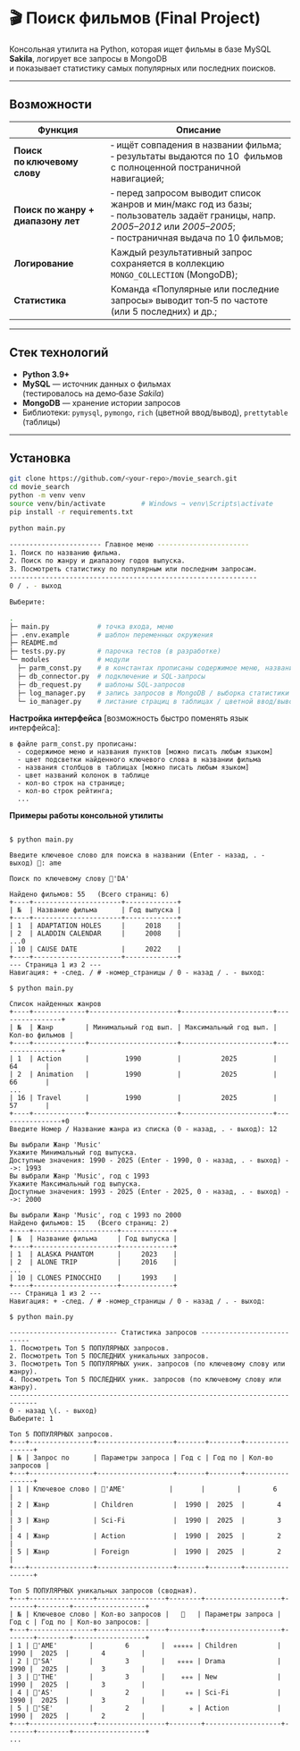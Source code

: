 # 🎬 Поиск фильмов (Final Project)

Консольная утилита на Python, которая ищет фильмы в базе MySQL **Sakila**, логирует все запросы в MongoDB  
и показывает статистику самых популярных или последних поисков.

---

## Возможности

| Функция | Описание                                                                                                                                                                    |
|---------|-----------------------------------------------------------------------------------------------------------------------------------------------------------------------------|
| **Поиск по ключевому слову** | ‑ ищёт совпадения в названии фильма;<br>‑ результаты выдаются по 10  фильмов с полноценной постраничной навигацией;                                                         |
| **Поиск по жанру + диапазону лет** | ‑ перед запросом выводит список жанров и мин/макс год из базы;<br>‑ пользователь задаёт границы, напр. *2005–2012* или *2005–2005*;<br>‑ постраничная выдача по 10 фильмов; |
| **Логирование** | Каждый результативный запрос сохраняется в коллекцию `MONGO_COLLECTION` (MongoDB);                                                                                          |
| **Статистика** | Команда «Популярные или последние запросы» выводит топ‑5 по частоте (или 5 последних) и др.;                                                                                |

---

## Стек технологий

* **Python 3.9+**
* **MySQL** — источник данных о фильмах  
  (тестировалось на демо‑базе *Sakila*)
* **MongoDB** — хранение истории запросов
* Библиотеки: `pymysql`, `pymongo`, `rich` (цветной ввод/вывод), `prettytable` (таблицы)

---

## Установка

```bash
git clone https://github.com/<your‑repo>/movie_search.git
cd movie_search
python -m venv venv
source venv/bin/activate         # Windows → venv\Scripts\activate
pip install -r requirements.txt

python main.py

----------------------- Главное меню -----------------------
1. Поиск по названию фильма.
2. Поиск по жанру и диапазону годов выпуска.
3. Посмотреть статистику по популярным или последним запросам.
--------------------------------------------------------------
0 / . - выход

Выберите: 

.
├─ main.py            # точка входа, меню
├─ .env.example       # шаблон переменных окружения
├─ README.md
├─ tests.py.py        # парочка тестов (в разработке)
└─ modules            # модули
  ├─ parm_const.py    # в константах прописаны содержимое меню, названия столбцов в таблицах, кол-во строк на странице...
  ├─ db_connector.py  # подключение и SQL‑запросы
  ├─ db_request.py    # шаблоны SQL‑запросов
  ├─ log_manager.py   # запись запросов в MongoDB / выборка статистики
  └─ io_manager.py    # листание страциц в таблицах / цветной ввод/вывод

```
__Настройка интерфейса__ [возможность быстро поменять язык интерфейса]:
``` 
в файле parm_const.py прописаны:
  - содержимое меню и названия пунктов [можно писать любым языком] 
  - цвет подсветки найденного ключевого слова в названии фильма
  - названия столбцов в таблицах [можно писать любым языком]
  - цвет названий колонок в таблице
  - кол-во строк на странице; 
  - кол-во строк рейтинга;
  ...
```
__Примеры работы консольной утилиты__ 
```
 
$ python main.py

Введите ключевое слово для поиска в названии (Enter - назад, . - выход) 🔑: ame

Поиск по ключевому слову 🔑'DA'

Найдено фильмов: 55   (Всего страниц: 6)
+----+----------------------+-------------+
| №  | Название фильма      | Год выпуска |
+----+----------------------+-------------+
| 1  | ADAPTATION HOLES     |     2018    |
| 2  | ALADDIN CALENDAR     |     2008    |
...0
| 10 | CAUSE DATE           |     2022    |
+----+----------------------+-------------+
--- Страница 1 из 2 ---
Навигация: + -след. / # -номер_страницы / 0 - назад / . - выход: 

$ python main.py

Список найденных жанров
+----+-------------+----------------------+-----------------------+----------------+
| №  | Жанр        | Минимальный год вып. | Максимальный год вып. | Кол-во фильмов |
+----+-------------+----------------------+-----------------------+----------------+
| 1  | Action      |         1990         |          2025         |       64       |
| 2  | Animation   |         1990         |          2025         |       66       |
...
| 16 | Travel      |         1990         |          2025         |       57       |
+----+-------------+----------------------+-----------------------+----------------+0
Введите Номер / Название жанра из списка (0 - назад, . - выход): 12

Вы выбрали Жанр 'Music'
Укажите Минимальный год выпуска.
Доступные значения: 1990 - 2025 (Enter - 1990, 0 - назад, . - выход) -->: 1993
Вы выбрали Жанр 'Music', год с 1993
Укажите Максимальный год выпуска.
Доступные значения: 1993 - 2025 (Enter - 2025, 0 - назад, . - выход) -->: 2000

Вы выбрали Жанр 'Music', год с 1993 по 2000
Найдено фильмов: 15   (Всего страниц: 2)
+----+---------------------+-------------+
| №  | Название фильма     | Год выпуска |
+----+---------------------+-------------+
| 1  | ALASKA PHANTOM      |     2023    |
| 2  | ALONE TRIP          |     2016    |
...
| 10 | CLONES PINOCCHIO    |     1993    |
+----+---------------------+-------------+
--- Страница 1 из 2 ---
Навигация: + -след. / # -номер_страницы / 0 - назад / . - выход: 

$ python main.py

--------------------------- Статистика запросов ---------------------------
1. Посмотреть Топ 5 ПОПУЛЯРНЫХ запросов.
2. Посмотреть Топ 5 ПОСЛЕДНИХ уникальных запросов.
3. Посмотреть Топ 5 ПОПУЛЯРНЫХ уник. запросов (по ключевому слову или жанру).
4. Посмотреть Топ 5 ПОСЛЕДНИХ уник. запросов (по ключевому слову или жанру).
-----------------------------------------------------------------------------
0 - назад \(. - выход)
Выберите: 1

Топ 5 ПОПУЛЯРНЫХ запросов.
+---+----------------+-------------------+-------+--------+-----------------+
| № | Запрос по      | Параметры запроса | Год с | Год по | Кол-во запросов |
+---+----------------+-------------------+-------+--------+-----------------+
| 1 | Ключевое слово | 🔑'AME'           |       |        |        6        |
| 2 | Жанр           | Children          |  1990 |  2025  |        4        |
| 3 | Жанр           | Sci-Fi            |  1990 |  2025  |        3        |
| 4 | Жанр           | Action            |  1990 |  2025  |        2        |
| 5 | Жанр           | Foreign           |  1990 |  2025  |        2        |
+---+----------------+-------------------+-------+--------+-----------------+

Топ 5 ПОПУЛЯРНЫХ уникальных запросов (сводная).
+---+----------------+-----------------+--------+-------------------+-------+--------+------------------+
| № | Ключевое слово | Кол-во запросов |   🤩   | Параметры запроса | Год с | Год по | Кол-во запросов: |
+---+----------------+-----------------+--------+-------------------+-------+--------+------------------+
| 1 | 🔑'AME'        |        6        |  ✯✯✯✯✯ | Children          |  1990 |  2025  |        4         |
| 2 | 🔑'SA'         |        3        |   ✯✯✯✯ | Drama             |  1990 |  2025  |        3         |
| 3 | 🔑'THE'        |        3        |    ✯✯✯ | New               |  1990 |  2025  |        3         |
| 4 | 🔑'AS'         |        2        |     ✯✯ | Sci-Fi            |  1990 |  2025  |        3         |
| 5 | 🔑'SE'         |        2        |      ✯ | Action            |  1990 |  2025  |        2         |
+---+----------------+-----------------+--------+-------------------+-------+--------+------------------+
...